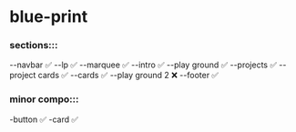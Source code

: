 # blue-print

### sections:::
--navbar ✅
--lp ✅
--marquee ✅
--intro ✅
--play ground ✅
--projects ✅
--project cards ✅
--cards ✅
--play ground 2 ❌
--footer ✅

### minor compo:::
-button ✅
-card ✅
